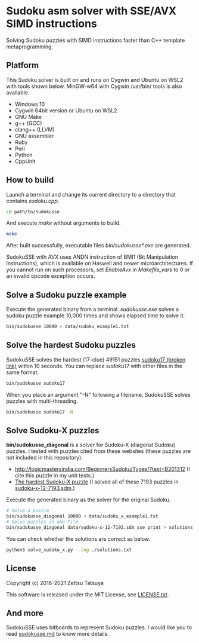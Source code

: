 # Sudoku asm solver with SSE/AVX SIMD instructions

Solving Sudoku puzzles with SIMD instructions faster than C++ template metaprogramming.

## Platform

This Sudoku solver is built on and runs on Cygwin and Ubuntu on WSL2 with tools shown below. MinGW-w64 with Cygwin /usr/bin/ tools is also available.

* Windows 10
* Cygwin 64bit version or Ubuntu on WSL2
* GNU Make
* g++ (GCC)
* clang++ (LLVM)
* GNU assembler
* Ruby
* Perl
* Python
* CppUnit

## How to build

Launch a terminal and change its current directory to a directory
that contains _sudoku.cpp_.

```bash
cd path/to/sudokusse
```

And execute _make_ without arguments to build.

```bash
make
```

After built successfully, executable files _bin/sudokusse*.exe_ are generated.

SudokuSSE with AVX uses ANDN instruction of BMI1 (Bit Manipulation
Instructions), which is available on Haswell and newer
microarchitectures. If you cannot run on such processors, set
_EnableAvx_ in _Makefile_vars_ to 0 or an invalid opcode
exception occurs.

## Solve a Sudoku puzzle example

Execute the generated binary from a terminal. _sudokusse.exe_ solves a
sudoku puzzle example 10,000 times and shows elapsed time to solve it.

```bash
bin/sudokusse 10000 < data/sudoku_example1.txt
```

## Solve the hardest Sudoku puzzles

SudokuSSE solves the hardest (17-clue) 49151 puzzles
[sudoku17 (broken link)](http://staffhome.ecm.uwa.edu.au/~00013890/sudoku17)
within 10 seconds. You can replace _sudoku17_ with other files in the
same format.

```bash
bin/sudokusse sudoku17
```

When you place an argument "-N" following a filename, SudokuSSE
solves puzzles with multi-threading.

```bash
bin/sudokusse sudoku17 -N
```

## Solve Sudoku-X puzzles

__bin/sudokusse_diagonal__ is a solver for Sudoku-X (diagonal Sudoku)
puzzles. I tested with puzzles cited from these websites (these
puzzles are not included in this repository).

* http://logicmastersindia.com/BeginnersSudoku/Types/?test=B201312 (I cite this puzzle in my unit tests.)
* [The hardest Sudoku-X puzzle](http://www.sudocue.net/minx.php) (I solved all of these 7193 puzzles in [sudoku-x-12-7193.sdm](http://www.sudocue.net/files/sudoku-x-12-7193.sdm).)

Execute the generated binary as the solver for the original Sudoku.

```bash
# Solve a puzzle
bin/sudokusse_diagonal 10000 < data/sudoku_x_example1.txt
# Solve puzzles in one file
bin/sudokusse_diagonal data/sudoku-x-12-7193.sdm sse print > solutions.txt
```

You can check whether the solutions are correct as below.

```bash
python3 solve_sudoku_x.py --log ./solutions.txt
```

## License

Copyright (c) 2016-2021 Zettsu Tatsuya

This software is released under the MIT License, see [LICENSE.txt](LICENSE.txt).

## And more

SudokuSSE uses bitboards to represent Sudoku puzzles.
I would like you to read [sudokusse.md](sudokusse.md) to know more details.
